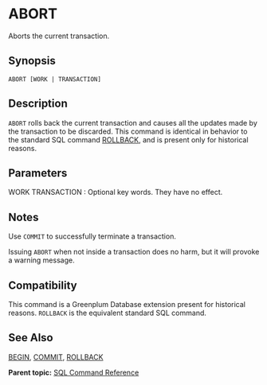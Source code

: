 # ABORT 

Aborts the current transaction.

## Synopsis 

``` {#sql_command_synopsis}
ABORT [WORK | TRANSACTION]
```

## Description 

`ABORT` rolls back the current transaction and causes all the updates made by the transaction to be discarded. This command is identical in behavior to the standard SQL command [ROLLBACK](ROLLBACK.html), and is present only for historical reasons.

## Parameters 

WORK
TRANSACTION
:   Optional key words. They have no effect.

## Notes 

Use `COMMIT` to successfully terminate a transaction.

Issuing `ABORT` when not inside a transaction does no harm, but it will provoke a warning message.

## Compatibility 

This command is a Greenplum Database extension present for historical reasons. `ROLLBACK` is the equivalent standard SQL command.

## See Also 

[BEGIN](BEGIN.html), [COMMIT](COMMIT.html), [ROLLBACK](ROLLBACK.html)

**Parent topic:** [SQL Command Reference](../sql_commands/sql_ref.html)

